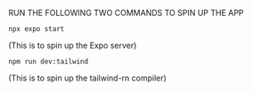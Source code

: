 RUN THE FOLLOWING TWO COMMANDS TO SPIN UP THE APP

```
npx expo start
```

(This is to spin up the Expo server)

```
npm run dev:tailwind
```

(This is to spin up the tailwind-rn compiler)

